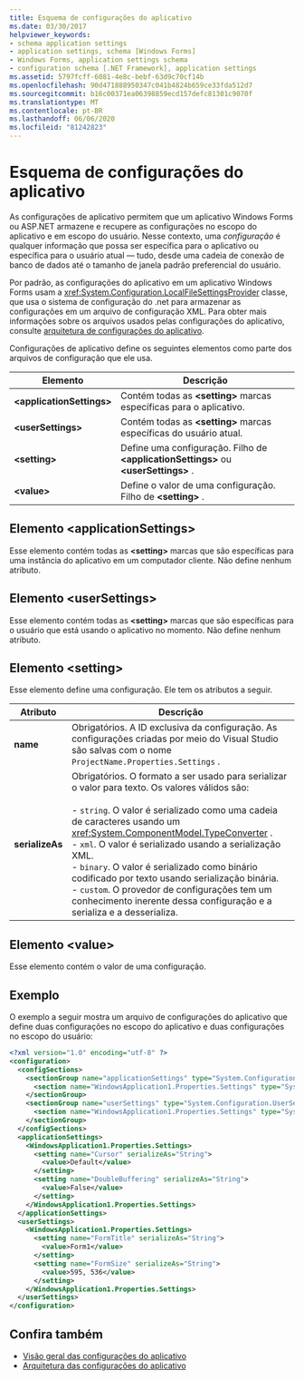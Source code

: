 ```yaml
---
title: Esquema de configurações do aplicativo
ms.date: 03/30/2017
helpviewer_keywords:
- schema application settings
- application settings, schema [Windows Forms]
- Windows Forms, application settings schema
- configuration schema [.NET Framework], application settings
ms.assetid: 5797fcff-6081-4e8c-bebf-63d9c70cf14b
ms.openlocfilehash: 90d471888950347c041b4824b659ce33fda512d7
ms.sourcegitcommit: b16c00371ea06398859ecd157defc81301c9070f
ms.translationtype: MT
ms.contentlocale: pt-BR
ms.lasthandoff: 06/06/2020
ms.locfileid: "81242823"
---
```

# <a name="application-settings-schema"></a>Esquema de configurações do aplicativo

As configurações de aplicativo permitem que um aplicativo Windows Forms ou ASP.NET armazene e recupere as configurações no escopo do aplicativo e em escopo do usuário. Nesse contexto, uma *configuração* é qualquer informação que possa ser específica para o aplicativo ou específica para o usuário atual — tudo, desde uma cadeia de conexão de banco de dados até o tamanho de janela padrão preferencial do usuário.

Por padrão, as configurações do aplicativo em um aplicativo Windows Forms usam a <xref:System.Configuration.LocalFileSettingsProvider> classe, que usa o sistema de configuração do .net para armazenar as configurações em um arquivo de configuração XML. Para obter mais informações sobre os arquivos usados pelas configurações do aplicativo, consulte [arquitetura de configurações do aplicativo](../../winforms/advanced/application-settings-architecture.md).

Configurações de aplicativo define os seguintes elementos como parte dos arquivos de configuração que ele usa.

| Elemento                    | Descrição                                                                           |
| -------------------------- | ------------------------------------------------------------------------------------- |
| **\<applicationSettings>** | Contém todas as **\<setting>** marcas específicas para o aplicativo.                         |
| **\<userSettings>**        | Contém todas as **\<setting>** marcas específicas do usuário atual.                        |
| **\<setting>**             | Define uma configuração. Filho de **\<applicationSettings>** ou **\<userSettings>** . |
| **\<value>**               | Define o valor de uma configuração. Filho de **\<setting>** .                                   |

## <a name="applicationsettings-element"></a>Elemento \<applicationSettings>

Esse elemento contém todas as **\<setting>** marcas que são específicas para uma instância do aplicativo em um computador cliente. Não define nenhum atributo.

## <a name="usersettings-element"></a>Elemento \<userSettings>

Esse elemento contém todas as **\<setting>** marcas que são específicas para o usuário que está usando o aplicativo no momento. Não define nenhum atributo.

## <a name="setting-element"></a>Elemento \<setting>

Esse elemento define uma configuração. Ele tem os atributos a seguir.

| Atributo        | Descrição |
| ---------------- | ----------- |
| **name**         | Obrigatórios. A ID exclusiva da configuração. As configurações criadas por meio do Visual Studio são salvas com o nome `ProjectName.Properties.Settings` . |
| **serializeAs** | Obrigatórios. O formato a ser usado para serializar o valor para texto. Os valores válidos são:<br><br>- `string`. O valor é serializado como uma cadeia de caracteres usando um <xref:System.ComponentModel.TypeConverter> .<br>- `xml`. O valor é serializado usando a serialização XML.<br>- `binary`. O valor é serializado como binário codificado por texto usando serialização binária.<br />- `custom`. O provedor de configurações tem um conhecimento inerente dessa configuração e a serializa e a desserializa. |

## <a name="value-element"></a>Elemento \<value>

Esse elemento contém o valor de uma configuração.

## <a name="example"></a>Exemplo

O exemplo a seguir mostra um arquivo de configurações do aplicativo que define duas configurações no escopo do aplicativo e duas configurações no escopo do usuário:

```xml
<?xml version="1.0" encoding="utf-8" ?>
<configuration>
  <configSections>
    <sectionGroup name="applicationSettings" type="System.Configuration.ApplicationSettingsGroup, System, Version=2.0.0.0, Culture=neutral, PublicKeyToken=b77a5c561934e089">
      <section name="WindowsApplication1.Properties.Settings" type="System.Configuration.ClientSettingsSection, System, Version=2.0.0.0, Culture=neutral, PublicKeyToken=b77a5c561934e089" />
    </sectionGroup>
    <sectionGroup name="userSettings" type="System.Configuration.UserSettingsGroup, System, Version=2.0.0.0, Culture=neutral, PublicKeyToken=b77a5c561934e089">
      <section name="WindowsApplication1.Properties.Settings" type="System.Configuration.ClientSettingsSection, System, Version=2.0.0.0, Culture=neutral, PublicKeyToken=b77a5c561934e089" allowExeDefinition="MachineToLocalUser" />
    </sectionGroup>
  </configSections>
  <applicationSettings>
    <WindowsApplication1.Properties.Settings>
      <setting name="Cursor" serializeAs="String">
        <value>Default</value>
      </setting>
      <setting name="DoubleBuffering" serializeAs="String">
        <value>False</value>
      </setting>
    </WindowsApplication1.Properties.Settings>
  </applicationSettings>
  <userSettings>
    <WindowsApplication1.Properties.Settings>
      <setting name="FormTitle" serializeAs="String">
        <value>Form1</value>
      </setting>
      <setting name="FormSize" serializeAs="String">
        <value>595, 536</value>
      </setting>
    </WindowsApplication1.Properties.Settings>
  </userSettings>
</configuration>
```

## <a name="see-also"></a>Confira também

- [Visão geral das configurações do aplicativo](../../winforms/advanced/application-settings-overview.md)
- [Arquitetura das configurações do aplicativo](../../winforms/advanced/application-settings-architecture.md)
